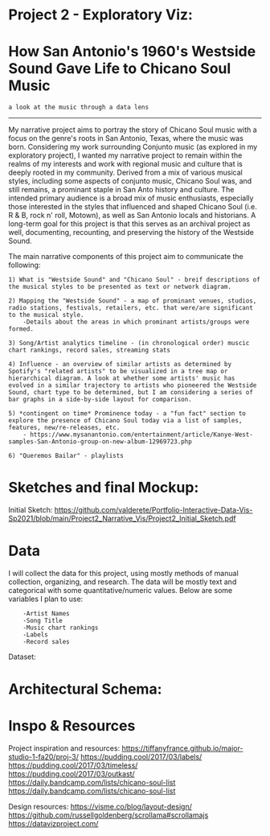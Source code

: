 # Project 2 - Exploratory Viz: 
# How San Antonio's 1960's Westside Sound Gave Life to Chicano Soul Music
    a look at the music through a data lens

-------------
My narrative project aims to portray the story of Chicano Soul music with a focus on the genre's roots in San Antonio, Texas, where the music was born. Considering my work surrounding Conjunto music (as explored in my exploratory project), I wanted my narrative project to remain within the realms of my interests and work with regional music and culture that is deeply rooted in my community. Derived from a mix of various musical styles, including some aspects of conjunto music, Chicano Soul was, and still remains, a prominant staple in San Anto history and culture. The intended primary audience is a broad mix of music enthusiasts, especially those interested in the styles that influenced and shaped Chicano Soul (i.e. R & B, rock n' roll, Motown), as well as San Antonio locals and historians. A long-term goal for this project is that this serves as an archival project as well, documenting, recounting, and preserving the history of the Westside Sound. 

The main narrative components of this project aim to communicate the following:

    1) What is "Westside Sound" and "Chicano Soul" - breif descriptions of the musical styles to be presented as text or network diagram.

    2) Mapping the "Westside Sound" - a map of prominant venues, studios, radio stations, festivals, retailers, etc. that were/are significant to the musical style.
        -Details about the areas in which prominant artists/groups were formed.

    3) Song/Artist analytics timeline - (in chronological order) muscic chart rankings, record sales, streaming stats
    
    4) Influence - an overview of similar artists as determined by Spotify's "related artists" to be visualized in a tree map or hierarchical diagram. A look at whether some artists' music has evolved in a similar trajectory to artists who pioneered the Westside Sound, chart type to be determined, but I am considering a series of bar graphs in a side-by-side layout for comparison.
    
    5) *contingent on time* Prominence today - a "fun fact" section to explore the presence of Chicano Soul today via a list of samples, features, new/re-releases, etc.
        - https://www.mysanantonio.com/entertainment/article/Kanye-West-samples-San-Antonio-group-on-new-album-12969723.php
    
    6) "Queremos Bailar" - playlists

# Sketches and final Mockup:
Initial Sketch:
https://github.com/valderete/Portfolio-Interactive-Data-Vis-Sp2021/blob/main/Project2_Narrative_Vis/Project2_Initial_Sketch.pdf

# Data
I will collect the data for this project, using mostly methods of manual collection, organizing, and research. The data will be mostly text and categorical with some quantitative/numeric values. Below are some variables I plan to use:

        -Artist Names
        -Song Title
        -Music chart rankings
        -Labels
        -Record sales

Dataset: 

# Architectural Schema:


# Inspo & Resources
Project inspiration and resources:
    https://tiffanyfrance.github.io/major-studio-1-fa20/proj-3/
    https://pudding.cool/2017/03/labels/
    https://pudding.cool/2017/03/timeless/
    https://pudding.cool/2017/03/outkast/
    https://daily.bandcamp.com/lists/chicano-soul-list
    https://daily.bandcamp.com/lists/chicano-soul-list 


Design resources:
    https://visme.co/blog/layout-design/
    https://github.com/russellgoldenberg/scrollama#scrollamajs
    https://datavizproject.com/